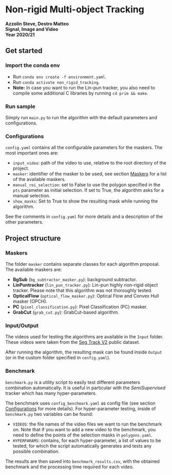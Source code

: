 # Non-rigid Multi-object Tracking
**Azzolin Steve, Destro Matteo** \
**Signal, Image and Video** \
**Year 2020/21**


## Get started

### Import the conda env
- Run `conda env create -f environment.yaml`.
- Run `conda activate non_rigid_tracking`.
- **Note:** In case you want to run the Lin-pun tracker, you also need to compile some additional C libraries by running `cd prim && make`.

### Run sample
Simply run `main.py` to run the algorithm with the default parameters and configurations.

### Configurations
`config.yaml` contains all the configurable parameters for the maskers. The most important ones are:
- `input_video`: path of the video to use, relative to the root directory of the project.
- `masker`: identifier of the masker to be used, see section [Maskers](#maskers) for a list of the available maskers.
- `manual_roi_selection`: set to False to use the polygon specified in the `pts` parameter as initial selection. If set to True, the algorithm asks for a manual selection. 
- `show_masks`: Set to True to show the resulting mask while running the algorithm.

See the comments in `config.yaml` for more details and a description of the other parameters.




## Project structure

### Maskers
The folder `masker` contains separate classes for each algorithm proposal. The available maskers are:
- **BgSub** (`bg_subtractor_masker.py`): background subtractor.
- **LinPuntracker** (`lin_pun_tracker.py`): Lin-pun highly non-rigid object tracker. Please note that this algorithm was not thoroughly tested.
- **OpticalFlow** (`optical_flow_masker.py`): Optical Flow and Convex Hull masker (OPCH).
- **PC** (`pixel_classification.py`): Pixel Classification (PC) masker.
- **GrabCut** (`grab_cut.py`): GrabCut-based algorithm.

### Input/Output
The videos used for testing the algorithms are available in the `Input` folder. These videos were taken from the [Seg Track V2](https://web.engr.oregonstate.edu/~lif/SegTrack2/dataset.html) public dataset.

After running the algorithm, the resulting mask can be found inside `Output` (or in the custom folder specified in `config.yaml`).

### Benchmark
`benchmark.py` is a utility script to easily test different parameters combination automatically. It is useful in particular with the *SemiSupervised* tracker which has many hyper-parameters.

The benchmark uses `config_benchmark.yaml` as config file (see section [Configurations](#configurations) for more details). For hyper-parameter testing, inside of `benchmark.py` two variables can be found:
- `VIDEOS`: the file names of the video files we want to run the benchmark on. Note that if you want to add a new video to the benchmark, you need to define the points of the selection masks in `polygons.yaml`.
- `HYPERPARAMS`: contains, for each hyper-parameter, a list of values to be tested, for which the script automatically generates and tests any possible combination.


The results are then saved into `benchmark_results.csv`, with the obtained benchmark and the processing time required for each video.